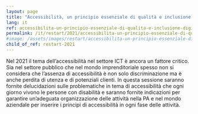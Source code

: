 ```yaml
---
layout: page
title: "Accessibilità, un principio essenziale di qualità e inclusione digitale"
lang: it
ref: accessibilita-un-principio-essenziale-di-qualita-e-inclusione-digitale
permalink: /it/restart/2021/accessibilita-un-principio-essenziale-di-qualita-e-inclusione-digitale
#image: /assets/images/restart/accessibilita-un-principio-essenziale-di-qualita-e-inclusione-digitale.png
child_of_ref: restart-2021
---
```


Nel 2021 il tema dell’accessibilità nel settore ICT è ancora un fattore
critico. Sia nel settore pubblico che nel mondo imprenditoriale spesso non si
considera che l’assenza di accessibilità è non solo discriminazione ma è anche
perdita di utenza e di potenziali clienti. In questa sessione saranno fornite
delucidazioni sulle problematiche in tema di accessibilità che ogni giorno
vivono le persone con disabilità e saranno fornite indicazioni per garantire
un’adeguata organizzazione delle attività nella PA e nel mondo aziendale per
inserire i principi di accessibilità in ogni fase delle attività.
